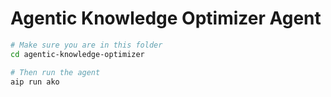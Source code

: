 # Agentic Knowledge Optimizer Agent

```sh
# Make sure you are in this folder
cd agentic-knowledge-optimizer

# Then run the agent
aip run ako
```